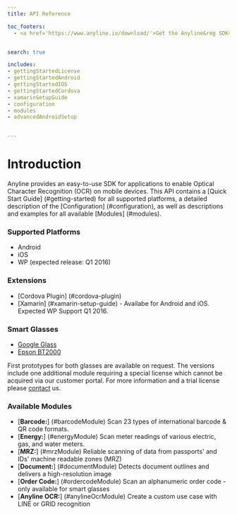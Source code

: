 ```yaml
---
title: API Reference

toc_footers:
  - <a href='https://www.anyline.io/download/'>Get the Anyline&reg SDK</a>


search: true

includes:
- gettingStartedLicense
- gettingStartedAndroid
- gettingStartedIOS
- gettingStartedCordova
- xamarinSetupGuide
- configuration
- modules
- advancedAndroidSetup


---
```


<!-- Content is split up in multiple files listed above, which can be found in the includes directory -->

# Introduction

Anyline provides an easy-to-use SDK for applications to enable Optical Character Recognition (OCR) on mobile devices.
This API contains a [Quick Start Guide] (#getting-started) for all supported platforms, a detailed description of the [Configuration] (#configuration), as well as descriptions and examples for all available [Modules] (#modules).<br/>


### Supported Platforms
- Android
- iOS
- WP (expected release: Q1 2016)

### Extensions
- [Cordova Plugin] (#cordova-plugin)
- [Xamarin] (#xamarin-setup-guide) - Availabe for Android and iOS. Expected WP Support Q1 2016.

### Smart Glasses

- <a href=https://developers.google.com/glass/>Google Glass</a>
- <a href='https://tech.moverio.epson.com/en/work/'>Epson BT2000</a> 

First prototypes for both glasses are available on request. The versions include one additional module requiring a special license which cannot be acquired via our customer portal. For more information and a trial license please <a href="https://www.anyline.io/support-request/">contact</a> us.

### Available Modules
- [**Barcode:**] (#barcodeModule)  Scan 23 types of international barcode & QR code formats.
- [**Energy:**] (#energyModule) Scan meter readings of various electric, gas, and water meters.
- [**MRZ:**] (#mrzModule)  Reliable scanning of data from passports' and IDs' machine readable zones (MRZ)
- [**Document:**] (#documentModule) Detects document outlines and delivers a high-resolution image
- [**Order Code:**] (#ordercodeModule)  Scan an alphanumeric order code - only available for smart glasses
- [**Anyline OCR:**] (#anylineOcrModule) Create a custom use case with LINE or GRID recognition